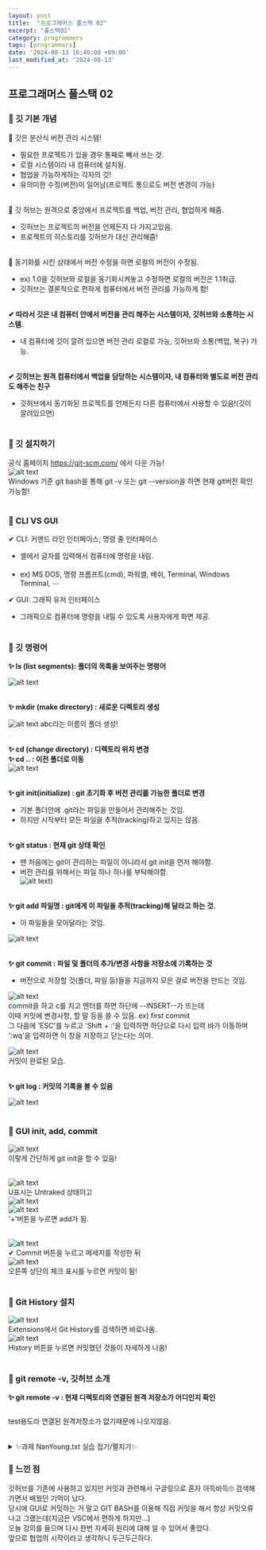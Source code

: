 ```yaml
---
layout: post
title:  "프로그래머스 풀스택 02"
excerpt: "풀스택02"
category: programmers
tags: [programmers]
date: '2024-08-13 16:40:00 +09:00'
last_modified_at: '2024-08-13'
---
```


## 프로그래머스 풀스택 02

### 🌊 깃 기본 개념

💫 깃은 분산식 버전 관리 시스템!<br>
- 필요한 프로젝트가 있을 경우 통째로 빼서 쓰는 것.<br>
- 로컬 시스템이라 내 컴퓨터에 설치됨.<br>
- 협업을 가능하게하는 각자의 깃!<br>
- 유의미한 수정(버전)이 일어남(프로젝트 통으로도 버전 변경이 가능)<br><br/>


💫 깃 허브는 원격으로 중앙에서 프로젝트를 백업, 버전 관리, 협업하게 해줌.<br>
- 깃허브는 프로젝트의 버전을 언제든지 다 가지고있음.<br>
- 프로젝트의 히스토리를 깃허브가 대신 관리해줌!<br><br/>

💫 동기화를 시킨 상태에서 버전 수정을 하면 로컬의 버전이 수정됨.<br>
- ex) 1.0을 깃허브와 로컬을 동기화시켜놓고 수정하면 로컬의 버전은 1.1취급.<br>
- 깃허브는 결론적으로 편하게 컴퓨터에서 버전 관리를 가능하게 함!<br><br/>

**✔ 따라서 깃은 내 컴퓨터 안에서 버전을 관리 해주는 시스템이자, 깃허브와 소통하는 시스템.**<br>
- 내 컴퓨터에 깃이 깔려 있으면 버전 관리 로컬로 가능, 깃허브와 소통(백업, 복구) 가능.<br><br/>

**✔ 깃허브는 원격 컴퓨터에서 백업을 담당하는 시스템이자, 내 컴퓨터와 별도로 버전 관리도 해주는 친구**<br>
- 깃허브에서 동기화된 프로젝트를 언제든지 다른 컴퓨터에서 사용할 수 있음!(깃이 깔려있으면)<br><br/>


### 🌊 깃 설치하기

공식 홈페이지 https://git-scm.com/ 에서 다운 가능!<br>
![alt text](img/image.png)
<br>
Windows 기준 git bash을 통해 git -v 또는 git --version을 하면 현재 git버전 확인가능함! <br><br/>

### 🌊 CLI VS GUI

✔ CLI: 커맨드 라인 인터페이스; 명령 줄 인터페이스<br>
- 셸에서 글자를 입력해서 컴퓨터에 명령을 내림.<br><br/>
- ex) MS DOS, 명령 프롬프트(cmd), 파워셸, 배쉬, Terminal, Windows Terminal, ⋯

✔ GUI: 그래픽 유저 인터페이스
- 그래픽으로 컴퓨터에 명령을 내릴 수 있도록 사용자에게 화면 제공.<br><br/>

### 🌊 깃 명령어

**✨ ls (list segments): 폴더의 목록을 보여주는 명령어**<br>

![alt text](img/image-1.png)
<br><br/>

**✨ mkdir (make directory) : 새로운 디렉토리 생성**<br>

![alt text](img/image-2.png)
abc라는 이름의 폴더 생성!<br><br/>

**✨ cd (change directory) : 디렉토리 위치 변경**<br>
**✨ cd .. : 이전 폴더로 이동**<br>
![alt text](img/image-3.png)
<br><br/>

**✨ git init(initialize) : git 초기화 후 버전 관리를 가능한 폴더로 변경**<br>
- 기본 폴더안에 .git라는 파일을 만들어서 관리해주는 것임.<br>
- 하지만 시작부터 모든 파일을 추적(tracking)하고 있지는 않음.<br><br/>

**✨ git status : 현재 git 상태 확인**<br>
- 맨 처음에는 git이 관리하는 파일이 아니라서 git init을 먼저 해야함.<br>
- 버전 관리를 위해서는 파일 하나 하나를 부탁해야함.<br>
![alt text](img/image-4.png))
<br><br/>

**✨ git add 파일명 : git에게 이 파일을 추적(tracking)해 달라고 하는 것.**<br>
- 이 파일들을 모아달라는 것임.<br>

![alt text](img/image-5.png)
<br><br/>

**✨ git commit :  파일 및 폴더의 추가/변경 사항을 저장소에 기록하는 것**<br>
- 버전으로 저장할 것(폴더, 파일 등)들을 지금까지 모은 걸로 버전을 만드는 것임.<br>

![alt text](img/image-6.png)<br>
commit을 하고 c를 치고 엔터를 하면 하단에 --INSERT--가 뜨는데<br>
이때 커밋에 변경사항, 할 말 등을 쓸 수 있음. ex) first commit<br>
그 다음에 'ESC'를 누르고 'Shift + :'을 입력하면 하단으로 다시 입력 바가 이동하며<br>
':wq'을 입력하면 이 창을 저장하고 닫는다는 의미.<br>

![alt text](img/image-7.png)<br>
커밋이 완료된 모습.
<br><br/>

**✨ git log : 커밋의 기록을 볼  수 있음**<br>

![alt text](img/image-8.png)
<br><br/>

### 🌊 GUI init, add, commit


![alt text](img/image-9.png)<br>
이렇게 간단하게 git init을 할 수 있음!<br><br/>

![alt text](img/image-10.png)<br>
U표시는 Untraked 상태이고<br>
![alt text](img/image-11.png)<br>
![alt text](img/image-12.png)<br>
'+'버튼을 누르면 add가 됨. <br><br/>

![alt text](img/image-13.png)<br>
✔ Commit 버튼을 누르고 메세지를 작성한 뒤<br>
![alt text](img/image-14.png)<br>
오른쪽 상단의 체크 표시를 누르면 커밋이 됨! <br><br/>

### 🌊 Git History 설치

![alt text](img/image-15.png)<br>
Extensions에서 Git History를 검색하면 바로나옴.<br>
![alt text](img/image-16.png)<br>
History 버튼을 누르면 커밋했던 것들이 자세하게 나옴!
<br><br/>

### 🌊 git remote -v, 깃허브 소개

**✨ git remote -v : 현재 디렉토리와 연결된 원격 저장소가 어디인지 확인**<br>

![<alt text>](img/image-17.png)<br>

test용도라 연결된 원격저장소가 없기때문에 나오지않음.
<br><br/>


<details>
<summary>✨과제 NanYoung.txt 실습 접기/펼치기✨</summary>
<div markdown="1">

1. ls 명령어<br>
![alt text](img/image-18.png)
<br><br/>

1. mkdir 명령어<br>
![alt text](img/image-19.png)
<br><br/>

1. cd 명령어<br>
![alt text](img/image-20.png)
<br><br/>

1. init과 status 명령어<br>
![alt text](img/image-21.png)
<br><br/>

1. add 명령어<br>
![alt text](img/image-22.png)
<br><br/>

1. commit 명령어<br>
![alt text](img/image-23.png)
<br><br/>

1. log 명령어<br>
![alt text](img/image-24.png)
<br><br/>

1. 깃 히스토리<br>
![alt text](img/image-25.png)
<br><br/>

</div>
</details>


### 🌊 느낀 점

깃허브를 기존에 사용하고 있지만 커밋과 관련해서 구글링으로 혼자 아득바득🙄 검색해가면서 배웠던 기억이 났다.<br>
당시에 GUI로 커밋하는 거 말고 GIT BASH를 이용해 직접 커밋을 해서 항상 커밋오류나고 그랬는데(지금은 VSC에서 편하게 하지만...)<br>
오늘 강의를 들으며 다시 한번 자세히 원리에 대해 알 수 있어서 좋았다.<br>
앞으로 협업의 시작이라고 생각하니 두근두근하다.


